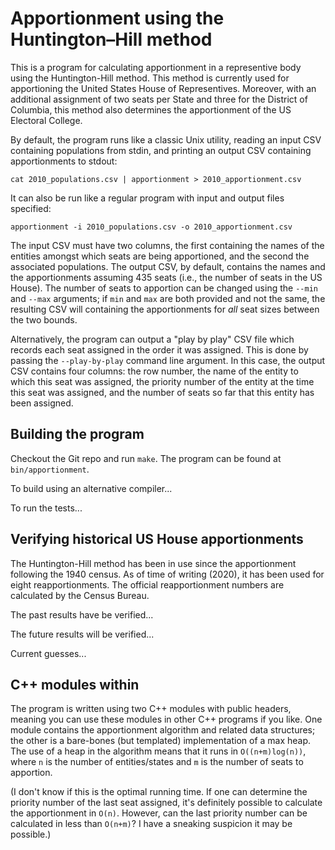 # Apportionment using the Huntington–Hill method

This is a program for calculating apportionment in a representive body using the Huntington-Hill method.
This method is currently used for apportioning the United States House of Representives.
Moreover, with an additional assignment of two seats per State and three for the District of Columbia,
    this method also determines the apportionment of the US Electoral College.

By default, the program runs like a classic Unix utility, 
    reading an input CSV containing populations from stdin, 
    and printing an output CSV containing apportionments to stdout:

    cat 2010_populations.csv | apportionment > 2010_apportionment.csv

It can also be run like a regular program with input and output files specified:

    apportionment -i 2010_populations.csv -o 2010_apportionment.csv

The input CSV must have two columns, the first containing the names of the entities amongst which seats are being apportioned,
    and the second the associated populations.
The output CSV, by default, contains the names and the apportionments assuming 435 seats
    (i.e., the number of seats in the US House).
The number of seats to apportion can be changed using the `--min` and `--max` arguments;
    if `min` and `max` are both provided and not the same, the resulting CSV will containing the apportionments
    for _all_ seat sizes between the two bounds.

Alternatively, the program can output a "play by play" CSV file
    which records each seat assigned in the order it was assigned.
This is done by passing the `--play-by-play` command line argument.
In this case, the output CSV contains four columns:
    the row number, 
    the name of the entity to which this seat was assigned,
    the priority number of the entity at the time this seat was assigned,
    and the number of seats so far that this entity has been assigned.

## Building the program

Checkout the Git repo and run `make`.
The program can be found at `bin/apportionment`.

To build using an alternative compiler...

To run the tests...

## Verifying historical US House apportionments

The Huntington-Hill method has been in use since the apportionment following the 1940 census.
As of time of writing (2020), it has been used for eight reapportionments.
The official reapportionment numbers are calculated by the Census Bureau.

The past results have be verified...

The future results will be verified...

Current guesses...

## C++ modules within

The program is written using two C++ modules with public headers, 
    meaning you can use these modules in other C++ programs if you like.
One module contains the apportionment algorithm and related data structures;
    the other is a bare-bones (but templated) implementation of a max heap.
The use of a heap in the algorithm means that it runs in `O((n+m)log(n))`,
    where `n` is the number of entities/states and `m` is the number of seats to apportion.

(I don't know if this is the optimal running time.
If one can determine the priority number of the last seat assigned,
it's definitely possible to calculate the apportionment in `O(n)`.
However, can the last priority number can be calculated in less than `O(n+m)`? I have a
sneaking suspicion it may be possible.)

